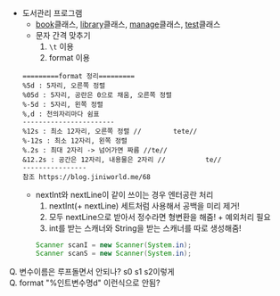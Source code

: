 - 도서관리 프로그램  
  - [book](../Java/workspace/220609-01_library/src/Book.java)클래스, [library](../Java/workspace/220609-01_library/src/Library.java)클래스, [manage](../Java/workspace/220609-01_library/src/Manage.java)클래스, [test](../Java/workspace/220609-01_library/src/Test.java)클래스
  - 문자 간격 맞추기
    1. `\t` 이용  
    2. format 이용
  ```
  =========format 정리=========
  %5d : 5자리, 오른쪽 정렬  
  %05d : 5자리, 공란은 0으로 채움, 오른쪽 정렬  
  %-5d : 5자리, 왼쪽 정렬  
  %,d : 천의자리마다 쉼표
  -----------------------  
  %12s : 최소 12자리, 오른쪽 정렬 //        tete//
  %-12s : 최소 12자리, 왼쪽 정렬 
  %.2s : 최대 2자리 -> 넘어가면 짜름 //te//
  &12.2s : 공간은 12자리, 내용물은 2자리 //          te//  
  ----------------
  참조 https://blog.jiniworld.me/68
  ```
  - nextInt와 nextLine이 같이 쓰이는 경우 엔터공란 처리  
    1. nextInt(+ nextLine) 세트처럼 사용해서 공백을 미리 제거!  
    2. 모두 nextLine으로 받아서 정수라면 형변환을 해줌! + 예외처리 필요
    3. int를 받는 스캐너와 String을 받는 스캐너를 따로 생성해줌!  
    ```java
    Scanner scanI = new Scanner(System.in);  
    Scanner scanS = new Scanner(System.in);  
    ```
    
Q. 변수이름은 루프돌면서 안되나? s0 s1 s2이렇게  
Q. format "%인트변수명d" 이런식으로 안됨?  
